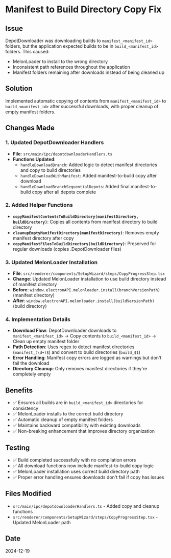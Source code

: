 # Manifest to Build Directory Copy Fix

## Issue
DepotDownloader was downloading builds to `manifest_<manifest_id>` folders, but the application expected builds to be in `build_<manifest_id>` folders. This caused:
- MelonLoader to install to the wrong directory
- Inconsistent path references throughout the application
- Manifest folders remaining after downloads instead of being cleaned up

## Solution
Implemented automatic copying of contents from `manifest_<manifest_id>` to `build_<manifest_id>` after successful downloads, with proper cleanup of empty manifest folders.

## Changes Made

### 1. Updated DepotDownloader Handlers
- **File**: `src/main/ipc/depotdownloaderHandlers.ts`
- **Functions Updated**:
  - `handleDownloadBranch`: Added logic to detect manifest directories and copy to build directories
  - `handleDownloadWithManifest`: Added manifest-to-build copy after download
  - `handleDownloadBranchSequentialDepots`: Added final manifest-to-build copy after all depots complete

### 2. Added Helper Functions
- **`copyManifestContentsToBuildDirectory(manifestDirectory, buildDirectory)`**: Copies all contents from manifest directory to build directory
- **`cleanupEmptyManifestDirectory(manifestDirectory)`**: Removes empty manifest directory after copy
- **`copyManifestFilesToBuildDirectory(buildDirectory)`**: Preserved for regular downloads (copies .DepotDownloader files)

### 3. Updated MelonLoader Installation
- **File**: `src/renderer/components/SetupWizard/steps/CopyProgressStep.tsx`
- **Change**: Updated MelonLoader installation to use build directory instead of manifest directory
- **Before**: `window.electronAPI.melonloader.install(branchVersionPath)` (manifest directory)
- **After**: `window.electronAPI.melonloader.install(buildVersionPath)` (build directory)

### 4. Implementation Details
- **Download Flow**: DepotDownloader downloads to `manifest_<manifest_id>` → Copy contents to `build_<manifest_id>` → Clean up empty manifest folder
- **Path Detection**: Uses regex to detect manifest directories (`manifest_(\d+)$`) and convert to build directories (`build_$1`)
- **Error Handling**: Manifest copy errors are logged as warnings but don't fail the download
- **Directory Cleanup**: Only removes manifest directories if they're completely empty

## Benefits
- ✅ Ensures all builds are in `build_<manifest_id>` directories for consistency
- ✅ MelonLoader installs to the correct build directory
- ✅ Automatic cleanup of empty manifest folders
- ✅ Maintains backward compatibility with existing downloads
- ✅ Non-breaking enhancement that improves directory organization

## Testing
- ✅ Build completed successfully with no compilation errors
- ✅ All download functions now include manifest-to-build copy logic
- ✅ MelonLoader installation uses correct build directory path
- ✅ Proper error handling ensures downloads don't fail if copy has issues

## Files Modified
- `src/main/ipc/depotdownloaderHandlers.ts` - Added copy and cleanup functions
- `src/renderer/components/SetupWizard/steps/CopyProgressStep.tsx` - Updated MelonLoader path

## Date
2024-12-19
